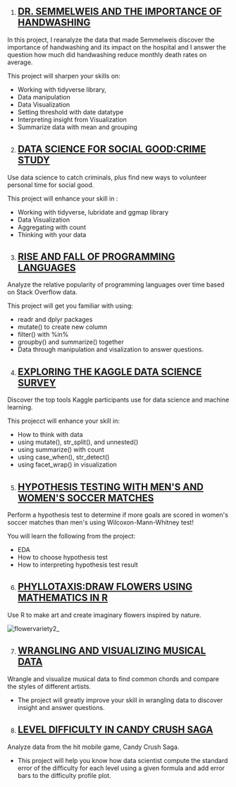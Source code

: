 1. ## [DR. SEMMELWEIS AND THE IMPORTANCE OF HANDWASHING](https://github.com/Engr-Daniel/Rprogramming_PROJECTS/tree/master/001_Dr.%20Semmelweis%20and%20the%20Importance%20of%20Handwashing)

In this project, I reanalyze the data that made Semmelweis discover the importance of handwashing and its impact on the hospital and I answer the question how much did handwashing reduce monthly death rates on average.

This project will sharpen your skills on:
- Working with tidyverse library, 
- Data manipulation 
- Data Visualization
- Setting threshold with date datatype
- Interpreting insight from Visualization
- Summarize data with mean and grouping

2. ## [DATA SCIENCE FOR SOCIAL GOOD:CRIME STUDY](https://github.com/Engr-Daniel/Rprogramming_PROJECTS/tree/master/002_Data%20Science%20for%20Social%20Good-Crime%20Study)

Use data science to catch criminals, plus find new ways to volunteer personal time for social good.

This project will enhance your skill in :
- Working with tidyverse, lubridate and ggmap library
- Data Visualization
- Aggregating with count
- Thinking with your data

3. ## [RISE AND FALL OF PROGRAMMING LANGUAGES](https://github.com/Engr-Daniel/Rprogramming_PROJECTS/tree/master/003_Rise%20and%20Fall%20of%20Programming%20Languages)

Analyze the relative popularity of programming languages over time based on Stack Overflow data.

This project will get you familiar with using:
- readr and dplyr packages
- mutate() to create new column 
- filter() with %in%
- groupby() and summarize() together
- Data through manipulation and visalization to answer questions.

4. ## [EXPLORING THE KAGGLE DATA SCIENCE SURVEY](https://github.com/Engr-Daniel/Rprogramming_PROJECTS/tree/master/004_Exploring%20the%20Kaggle%20Data%20Science%20Survey)

Discover the top tools Kaggle participants use for data science and machine learning.

This projecct will enhance your skill in:
- How to think with data
- using mutate(), str_split(), and unnested()
- using summarize() with count
- using case_when(), str_detect()
- using facet_wrap() in visualization

5. ## [HYPOTHESIS TESTING WITH MEN'S AND WOMEN'S SOCCER MATCHES](https://github.com/Engr-Daniel/Rprogramming_PROJECTS/tree/master/005_Hypothesis%20Testing%20with%20Men's%20and%20Women's%20Soccer%20Matches)

Perform a hypothesis test to determine if more goals are scored in women's soccer matches than men's using Wilcoxon-Mann-Whitney test!

You will learn the following from the project:
- EDA
- How to choose hypothesis test
- How to interpreting hypothesis test result

6. ## [PHYLLOTAXIS:DRAW FLOWERS USING MATHEMATICS IN R](https://github.com/Engr-Daniel/Rprogramming_PROJECTS/tree/master/006_Phyllotaxis%20Draw%20Flowers%20Using%20Mathematics)
   
Use R to make art and create imaginary flowers inspired by nature.

![flowervariety2_](https://github.com/Engr-Daniel/Rprogramming_PROJECTS/assets/103637488/a4eaef73-740e-4999-afc6-505a75e29221)

7. ## [WRANGLING AND VISUALIZING MUSICAL DATA](https://github.com/Engr-Daniel/Rprogramming_PROJECTS/tree/master/007_Wrangling%20and%20Visualizing%20Musical%20Data)

Wrangle and visualize musical data to find common chords and compare the styles of different artists.

- The project will greatly improve your skill in wrangling data to discover insight and answer questions.

8. ## [LEVEL DIFFICULTY IN CANDY CRUSH SAGA](https://github.com/Engr-Daniel/Rprogramming_PROJECTS/tree/master/008_Level%20Difficulty%20in%20Candy%20Crush%20Saga)

Analyze data from the hit mobile game, Candy Crush Saga.

- This project will help you know how data scientist compute the standard error of the difficulty for each level using a given formula and
add error bars to the difficulty profile plot.

